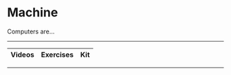 # Machine

Computers are...

----

Videos              |Exercises                      |Kit
:-------------------|:------------------------------|:-------------------------

----
